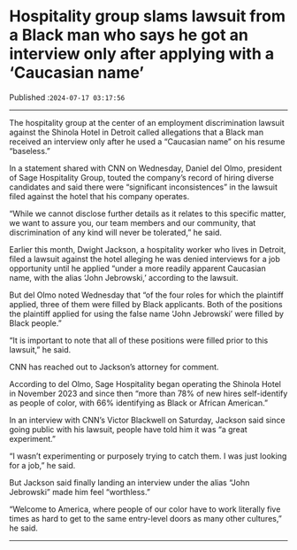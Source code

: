 # Hospitality group slams lawsuit from a Black man who says he got an interview only after applying with a ‘Caucasian name’

Published :`2024-07-17 03:17:56`

---

The hospitality group at the center of an employment discrimination lawsuit against the Shinola Hotel in Detroit called allegations that a Black man received an interview only after he used a “Caucasian name” on his resume “baseless.”

In a statement shared with CNN on Wednesday, Daniel del Olmo, president of Sage Hospitality Group, touted the company’s record of hiring diverse candidates and said there were “significant inconsistences” in the lawsuit filed against the hotel that his company operates.

“While we cannot disclose further details as it relates to this specific matter, we want to assure you, our team members and our community, that discrimination of any kind will never be tolerated,” he said.

Earlier this month, Dwight Jackson, a hospitality worker who lives in Detroit, filed a lawsuit against the hotel alleging he was denied interviews for a job opportunity until he applied “under a more readily apparent Caucasian name, with the alias ‘John Jebrowski,’ according to the lawsuit.

But del Olmo noted Wednesday that “of the four roles for which the plaintiff applied, three of them were filled by Black applicants. Both of the positions the plaintiff applied for using the false name ‘John Jebrowski’ were filled by Black people.”

“It is important to note that all of these positions were filled prior to this lawsuit,” he said.

CNN has reached out to Jackson’s attorney for comment.

According to del Olmo, Sage Hospitality began operating the Shinola Hotel in November 2023 and since then “more than 78% of new hires self-identify as people of color, with 66% identifying as Black or African American.”

In an interview with CNN’s Victor Blackwell on Saturday, Jackson said since going public with his lawsuit, people have told him it was “a great experiment.”

“I wasn’t experimenting or purposely trying to catch them. I was just looking for a job,” he said.

But Jackson said finally landing an interview under the alias “John Jebrowski” made him feel “worthless.”

“Welcome to America, where people of our color have to work literally five times as hard to get to the same entry-level doors as many other cultures,” he said.

---

